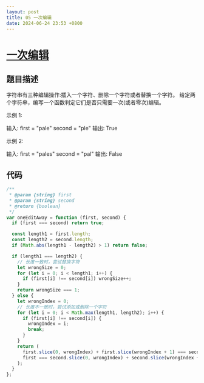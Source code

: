 ```yaml
---
layout: post
title: 05 一次编辑
date: 2024-06-24 23:53 +0800
---
```


# [一次编辑](https://leetcode.cn/problems/one-away-lcci)

## 题目描述

字符串有三种编辑操作:插入一个字符、删除一个字符或者替换一个字符。 给定两个字符串，编写一个函数判定它们是否只需要一次(或者零次)编辑。

示例 1:

输入:
first = "pale"
second = "ple"
输出: True

示例 2:

输入:
first = "pales"
second = "pal"
输出: False

## 代码

```javascript
/**
 * @param {string} first
 * @param {string} second
 * @return {boolean}
 */
var oneEditAway = function (first, second) {
  if (first === second) return true;

  const length1 = first.length;
  const length2 = second.length;
  if (Math.abs(length1 - length2) > 1) return false;

  if (length1 === length2) {
    // 长度一致时，尝试替换字符
    let wrongSize = 0;
    for (let i = 0; i < length1; i++) {
      if (first[i] !== second[i]) wrongSize++;
    }
    return wrongSize === 1;
  } else {
    let wrongIndex = 0;
    // 长度不一致时，尝试添加或删除一个字符
    for (let i = 0; i < Math.max(length1, length2); i++) {
      if (first[i] !== second[i]) {
        wrongIndex = i;
        break;
      }
    }
    return (
      first.slice(0, wrongIndex) + first.slice(wrongIndex + 1) === second ||
      first === second.slice(0, wrongIndex) + second.slice(wrongIndex + 1)
    );
  }
};
```

